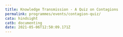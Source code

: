 ```yaml
---
title: Knowledge Transmission - A Quiz on Contagions
permalink: programmes/events/contagion-quiz/
cata: hindsight
catb: documenting
date: 2021-05-06T12:50:09.171Z
---
```

